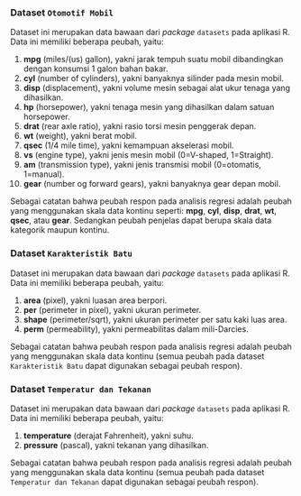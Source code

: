 ### Dataset `Otomotif Mobil`

Dataset ini merupakan data bawaan dari _package_ `datasets` pada aplikasi R. Data ini memiliki beberapa peubah, yaitu:
1. **mpg** (miles/(us) gallon), yakni jarak tempuh suatu mobil dibandingkan dengan konsumsi 1 galon bahan bakar.
2. **cyl** (number of cylinders), yakni banyaknya silinder pada mesin mobil.
3. **disp** (displacement), yakni volume mesin sebagai alat ukur tenaga yang dihasilkan.
4. **hp** (horsepower), yakni tenaga mesin yang dihasilkan dalam satuan horsepower.
5. **drat** (rear axle ratio), yakni rasio torsi mesin penggerak depan.
6. **wt** (weight), yakni berat mobil.
7. **qsec** (1/4 mile time), yakni kemampuan akselerasi mobil.
8. **vs** (engine type), yakni jenis mesin mobil (0=V-shaped, 1=Straight).
9. **am** (transmission type), yakni jenis transmisi mobil (0=otomatis, 1=manual).
10. **gear** (number og forward gears), yakni banyaknya gear depan mobil.

Sebagai catatan bahwa peubah respon pada analisis regresi adalah peubah yang menggunakan skala data kontinu seperti: **mpg**, **cyl**, **disp**, **drat**, **wt**, **qsec**, atau **gear**. Sedangkan peubah penjelas dapat berupa skala data kategorik maupun kontinu.

### Dataset `Karakteristik Batu`

Dataset ini merupakan data bawaan dari _package_ `datasets` pada aplikasi R. Data ini memiliki beberapa peubah, yaitu:
1. **area** (pixel), yakni luasan area berpori.
2. **per** (perimeter in pixel), yakni ukuran perimeter.
3. **shape** (perimeter/sqrt), yakni ukuran  perimeter per satu kaki luas area.
4. **perm** (permeability), yakni permeabilitas dalam mili-Darcies.

Sebagai catatan bahwa peubah respon pada analisis regresi adalah peubah yang menggunakan skala data kontinu (semua peubah pada dataset `Karakteristik Batu` dapat digunakan sebagai peubah respon).

### Dataset `Temperatur dan Tekanan`

Dataset ini merupakan data bawaan dari _package_ `datasets` pada aplikasi R. Data ini memiliki beberapa peubah, yaitu:
1. **temperature** (derajat Fahrenheit), yakni suhu.
2. **pressure** (pascal), yakni tekanan yang dihasilkan.

Sebagai catatan bahwa peubah respon pada analisis regresi adalah peubah yang menggunakan skala data kontinu (semua peubah pada dataset `Temperatur dan Tekanan` dapat digunakan sebagai peubah respon).
